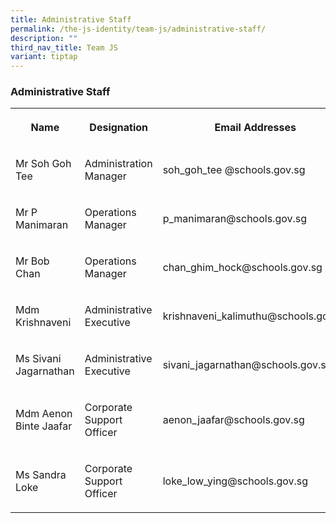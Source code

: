 ```yaml
---
title: Administrative Staff
permalink: /the-js-identity/team-js/administrative-staff/
description: ""
third_nav_title: Team JS
variant: tiptap
---
```

<h3>Administrative Staff</h3><table><tbody><tr><th rowspan="1" colspan="1"><p>Name</p></th><th rowspan="1" colspan="1"><p>Designation</p></th><th rowspan="1" colspan="1"><p>Email Addresses</p></th></tr><tr><td rowspan="1" colspan="1"><p>Mr Soh Goh Tee</p></td><td rowspan="1" colspan="1"><p>Administration Manager</p></td><td rowspan="1" colspan="1"><p>soh_goh_tee @schools.gov.sg</p></td></tr><tr><td rowspan="1" colspan="1"><p>Mr P Manimaran</p></td><td rowspan="1" colspan="1"><p>Operations Manager</p></td><td rowspan="1" colspan="1"><p>p_manimaran@schools.gov.sg</p></td></tr><tr><td rowspan="1" colspan="1"><p>Mr Bob Chan</p></td><td rowspan="1" colspan="1"><p>Operations Manager</p></td><td rowspan="1" colspan="1"><p>chan_ghim_hock@schools.gov.sg</p></td></tr><tr><td rowspan="1" colspan="1"><p>Mdm Krishnaveni</p></td><td rowspan="1" colspan="1"><p>Administrative Executive</p></td><td rowspan="1" colspan="1"><p>krishnaveni_kalimuthu@schools.gov.sg</p></td></tr><tr><td rowspan="1" colspan="1"><p>Ms Sivani Jagarnathan</p></td><td rowspan="1" colspan="1"><p>Administrative Executive</p></td><td rowspan="1" colspan="1"><p>sivani_jagarnathan@schools.gov.sg</p></td></tr><tr><td rowspan="1" colspan="1"><p>Mdm Aenon Binte Jaafar</p></td><td rowspan="1" colspan="1"><p>Corporate Support Officer</p></td><td rowspan="1" colspan="1"><p>aenon_jaafar@schools.gov.sg</p></td></tr><tr><td rowspan="1" colspan="1"><p>Ms Sandra Loke</p></td><td rowspan="1" colspan="1"><p>Corporate Support Officer</p></td><td rowspan="1" colspan="1"><p>loke_low_ying@schools.gov.sg</p></td></tr></tbody></table><p></p>